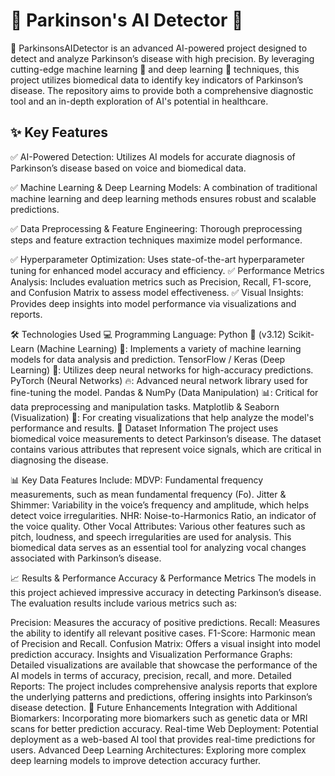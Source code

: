 # 🧠 Parkinson's AI Detector 🚀

🎯 ParkinsonsAIDetector is an advanced AI-powered project designed to detect and analyze Parkinson’s disease with high precision. By leveraging cutting-edge machine learning 🤖 and deep learning 🧠 techniques, this project utilizes biomedical data to identify key indicators of Parkinson’s disease. The repository aims to provide both a comprehensive diagnostic tool and an in-depth exploration of AI's potential in healthcare.

## ✨ Key Features

✅ AI-Powered Detection: Utilizes AI models for accurate diagnosis of Parkinson’s disease based on voice and biomedical data.

✅ Machine Learning & Deep Learning Models: A combination of traditional machine learning and deep learning methods ensures robust and scalable predictions.

✅ Data Preprocessing & Feature Engineering: Thorough preprocessing steps and feature extraction techniques maximize model performance.

✅ Hyperparameter Optimization: Uses state-of-the-art hyperparameter tuning for enhanced model accuracy and efficiency.
✅ Performance Metrics Analysis: Includes evaluation metrics such as Precision, Recall, F1-score, and Confusion Matrix to assess model effectiveness.
✅ Visual Insights: Provides deep insights into model performance via visualizations and reports.

🛠 Technologies Used
💻 Programming Language: Python 🐍 (v3.12)
Scikit-Learn (Machine Learning) 🤖: Implements a variety of machine learning models for data analysis and prediction.
TensorFlow / Keras (Deep Learning) 🧠: Utilizes deep neural networks for high-accuracy predictions.
PyTorch (Neural Networks) 🔥: Advanced neural network library used for fine-tuning the model.
Pandas & NumPy (Data Manipulation) 📊: Critical for data preprocessing and manipulation tasks.
Matplotlib & Seaborn (Visualization) 🎨: For creating visualizations that help analyze the model's performance and results.
📂 Dataset Information
The project uses biomedical voice measurements to detect Parkinson’s disease. The dataset contains various attributes that represent voice signals, which are critical in diagnosing the disease.

📊 Key Data Features Include:
MDVP: Fundamental frequency measurements, such as mean fundamental frequency (Fo).
Jitter & Shimmer: Variability in the voice’s frequency and amplitude, which helps detect voice irregularities.
NHR: Noise-to-Harmonics Ratio, an indicator of the voice quality.
Other Vocal Attributes: Various other features such as pitch, loudness, and speech irregularities are used for analysis.
This biomedical data serves as an essential tool for analyzing vocal changes associated with Parkinson’s disease.

📈 Results & Performance
Accuracy & Performance Metrics
The models in this project achieved impressive accuracy in detecting Parkinson’s disease. The evaluation results include various metrics such as:

Precision: Measures the accuracy of positive predictions.
Recall: Measures the ability to identify all relevant positive cases.
F1-Score: Harmonic mean of Precision and Recall.
Confusion Matrix: Offers a visual insight into model prediction accuracy.
Insights and Visualization
Performance Graphs: Detailed visualizations are available that showcase the performance of the AI models in terms of accuracy, precision, recall, and more.
Detailed Reports: The project includes comprehensive analysis reports that explore the underlying patterns and predictions, offering insights into Parkinson’s disease detection.
🚀 Future Enhancements
Integration with Additional Biomarkers: Incorporating more biomarkers such as genetic data or MRI scans for better prediction accuracy.
Real-time Web Deployment: Potential deployment as a web-based AI tool that provides real-time predictions for users.
Advanced Deep Learning Architectures: Exploring more complex deep learning models to improve detection accuracy further.
